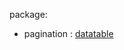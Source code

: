 package:

- pagination : <a href="//cdn.datatables.net/2.0.0/css/dataTables.dataTables.min.css"> datatable </a>
